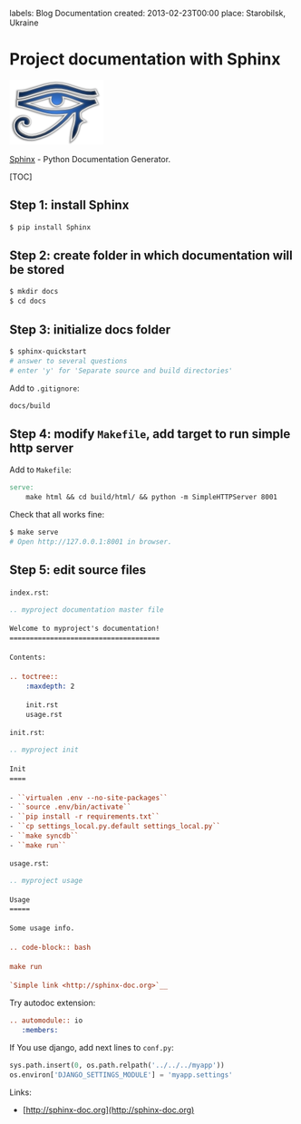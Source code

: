 labels: Blog
        Documentation
created: 2013-02-23T00:00
place: Starobilsk, Ukraine

# Project documentation with Sphinx

![Sphinx - Python Documentation Generator](sphinx.png)

[Sphinx](http://en.wikipedia.org/wiki/Sphinx_%28documentation_generator%29) - Python Documentation Generator.

[TOC]

## Step 1: install Sphinx

```bash
$ pip install Sphinx
```

## Step 2: create folder in which documentation will be stored

```bash
$ mkdir docs
$ cd docs
```

## Step 3: initialize docs folder

```bash
$ sphinx-quickstart
# answer to several questions
# enter 'y' for 'Separate source and build directories'
```

Add to ```.gitignore```:
```bash
docs/build
```

## Step 4: modify ```Makefile```, add target to run simple http server

Add to ```Makefile```:
```makefile
serve:
	make html && cd build/html/ && python -m SimpleHTTPServer 8001
```

Check that all works fine:
```bash
$ make serve
# Open http://127.0.0.1:8001 in browser.
```

## Step 5: edit source files

```index.rst```:
```rst
.. myproject documentation master file

Welcome to myproject's documentation!
=====================================

Contents:

.. toctree::
    :maxdepth: 2

    init.rst
    usage.rst
```

```init.rst```:
```rst
.. myproject init

Init
====

- ``virtualen .env --no-site-packages``
- ``source .env/bin/activate``
- ``pip install -r requirements.txt``
- ``cp settings_local.py.default settings_local.py``
- ``make syncdb``
- ``make run``
```

```usage.rst```:
```rst
.. myproject usage

Usage
=====

Some usage info.

.. code-block:: bash

make run

`Simple link <http://sphinx-doc.org>`__
```

Try autodoc extension:
```rst
.. automodule:: io
   :members:
```

If You use django, add next lines to ```conf.py```:
```python
sys.path.insert(0, os.path.relpath('../../../myapp'))
os.environ['DJANGO_SETTINGS_MODULE'] = 'myapp.settings'
```

Links:

- [http://sphinx-doc.org](http://sphinx-doc.org)

